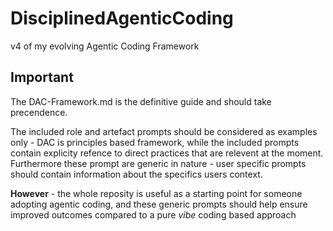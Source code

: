 # DisciplinedAgenticCoding

v4 of my evolving Agentic Coding Framework

## Important
The DAC-Framework.md is the definitive guide and should take precendence. 

The included role and artefact prompts should be considered as examples only - DAC is principles based framework, while the included prompts contain explicity refence to direct practices that are relevent at the moment. Furthermore these prompt are generic in nature - user specific prompts should contain information about the specifics users context.

**However** - the whole reposity is useful as a starting point for someone adopting agentic coding, and these generic prompts should help ensure improved outcomes compared to a pure _vibe_ coding based approach

